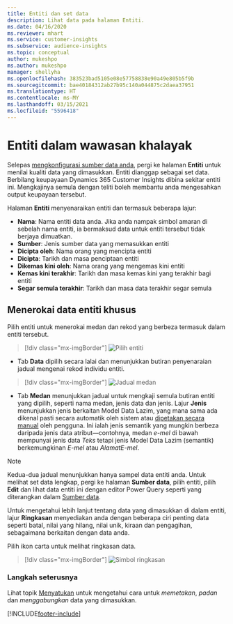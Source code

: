 ```yaml
---
title: Entiti dan set data
description: Lihat data pada halaman Entiti.
ms.date: 04/16/2020
ms.reviewer: mhart
ms.service: customer-insights
ms.subservice: audience-insights
ms.topic: conceptual
author: mukeshpo
ms.author: mukeshpo
manager: shellyha
ms.openlocfilehash: 383523bad5105e08e57758838e90a49e805b5f9b
ms.sourcegitcommit: bae40184312ab27b95c140a044875c2daea37951
ms.translationtype: HT
ms.contentlocale: ms-MY
ms.lasthandoff: 03/15/2021
ms.locfileid: "5596418"
---
```

# <a name="entities-in-audience-insights"></a>Entiti dalam wawasan khalayak

Selepas [mengkonfigurasi sumber data anda](data-sources.md), pergi ke halaman **Entiti** untuk menilai kualiti data yang dimasukkan. Entiti dianggap sebagai set data. Berbilang keupayaan Dynamics 365 Customer Insights dibina sekitar entiti ini. Mengkajinya semula dengan teliti boleh membantu anda mengesahkan output keupayaan tersebut.

Halaman **Entiti** menyenaraikan entiti dan termasuk beberapa lajur:

- **Nama**: Nama entiti data anda. Jika anda nampak simbol amaran di sebelah nama entiti, ia bermaksud data untuk entiti tersebut tidak berjaya dimuatkan.
- **Sumber**: Jenis sumber data yang memasukkan entiti
- **Dicipta oleh**: Nama orang yang mencipta entiti
- **Dicipta**: Tarikh dan masa penciptaan entiti
- **Dikemas kini oleh**: Nama orang yang mengemas kini entiti
- **Kemas kini terakhir**: Tarikh dan masa kemas kini yang terakhir bagi entiti
- **Segar semula terakhir**: Tarikh dan masa data terakhir segar semula

## <a name="exploring-a-specific-entitys-data"></a>Menerokai data entiti khusus

Pilih entiti untuk menerokai medan dan rekod yang berbeza termasuk dalam entiti tersebut.

> [!div class="mx-imgBorder"]
> ![Pilih entiti](media/data-manager-entities-data.png "Pilih entiti")

- Tab **Data** dipilih secara lalai dan menunjukkan butiran penyenaraian jadual mengenai rekod individu entiti.

> [!div class="mx-imgBorder"]
> ![Jadual medan](media/data-manager-entities-fields.PNG "Jadual medan")

- Tab **Medan** menunjukkan jadual untuk mengkaji semula butiran entiti yang dipilih, seperti nama medan, jenis data dan jenis. Lajur **Jenis** menunjukkan jenis berkaitan Model Data Lazim, yang mana sama ada dikenal pasti secara automatik oleh sistem atau [dipetakan secara manual](map-entities.md) oleh pengguna. Ini ialah jenis semantik yang mungkin berbeza daripada jenis data atribut—contohnya, medan *e-mel* di bawah mempunyai jenis data *Teks* tetapi jenis Model Data Lazim (semantik) berkemungkinan *E-mel* atau *AlamatE-mel*.

> [!NOTE]
> Kedua-dua jadual menunjukkan hanya sampel data entiti anda. Untuk melihat set data lengkap, pergi ke halaman **Sumber data**, pilih entiti, pilih **Edit** dan lihat data entiti ini dengan editor Power Query seperti yang diterangkan dalam [Sumber data](data-sources.md).

Untuk mengetahui lebih lanjut tentang data yang dimasukkan di dalam entiti, lajur **Ringkasan** menyediakan anda dengan beberapa ciri penting data seperti batal, nilai yang hilang, nilai unik, kiraan dan pengagihan, sebagaimana berkaitan dengan data anda.

Pilih ikon carta untuk melihat ringkasan data.

> [!div class="mx-imgBorder"]
> ![Simbol ringkasan](media/data-manager-entities-summary.png "Jadual ringkasan data")

### <a name="next-step"></a>Langkah seterusnya

Lihat topik [Menyatukan](data-unification.md) untuk mengetahui cara untuk *memetakan*, *padan* dan *menggabungkan* data yang dimasukkan.


[!INCLUDE[footer-include](../includes/footer-banner.md)]